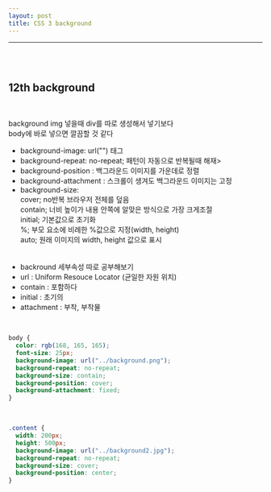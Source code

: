 ```yaml
---
layout: post
title: CSS 3 background
---
```


---

<br><br>

## 12th background

<br>

background img 넣을때 div를 따로 생성해서 넣기보다<br>
body에 바로 넣으면 깔끔할 것 같다<br>

- background-image: url("") 태그<br>
- background-repeat: no-repeat; 패턴이 자동으로 반복될때 해재><br>
- background-position : 백그라운드 이미지를 가운데로 정렬<br>
- background-attachment : 스크롤이 생겨도 백그라운드 이미지는 고정<br>
- background-size: <br>
  cover; no반복 브라우저 전체를 덮음<br>
  contain; 너비 높이가 내용 안쪽에 알맞은 방식으로 가장 크게조절<br>
  initial; 기본값으로 초기화<br>
  %; 부모 요소에 비례한 %값으로 지정(width, height)<br>
  auto; 원래 이미지의 width, height 값으로 표시<br>
  <br><br>
- backround 세부속성 따로 공부해보기<br>
- url : Uniform Resouce Locator (균일한 자원 위치)<br>
- contain : 포함하다<br>
- initial : 초기의<br>
- attachment : 부착, 부착물<br>

<br>

```css
body {
  color: rgb(168, 165, 165);
  font-size: 25px;
  background-image: url("../background.png");
  background-repeat: no-repeat;
  background-size: contain;
  background-position: cover;
  background-attachment: fixed;
}
```

<br>

```css
.content {
  width: 200px;
  height: 500px;
  background-image: url("../background2.jpg");
  background-repeat: no-repeat;
  background-size: cover;
  background-position: center;
}
```

<br>

